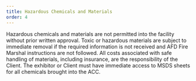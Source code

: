 ```yaml
---
title: Hazardous Chemicals and Materials
order: 4
---
```


Hazardous chemicals and materials are not permitted into the facility without prior written approval. Toxic or hazardous materials are subject to immediate removal if the required information is not received and AFD Fire Marshal instructions are not followed. All costs associated with safe handling of materials, including insurance, are the responsibility of the Client. The exhibitor or Client must have immediate access to MSDS sheets for all chemicals brought into the ACC.
